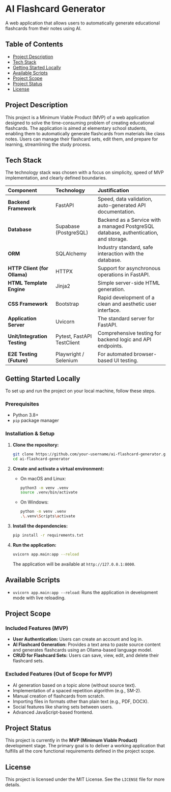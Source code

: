 # AI Flashcard Generator

A web application that allows users to automatically generate educational flashcards from their notes using AI.

## Table of Contents

- [Project Description](#project-description)
- [Tech Stack](#tech-stack)
- [Getting Started Locally](#getting-started-locally)
- [Available Scripts](#available-scripts)
- [Project Scope](#project-scope)
- [Project Status](#project-status)
- [License](#license)

## Project Description

This project is a Minimum Viable Product (MVP) of a web application designed to solve the time-consuming problem of creating educational flashcards. The application is aimed at elementary school students, enabling them to automatically generate flashcards from materials like class notes. Users can manage their flashcard sets, edit them, and prepare for learning, streamlining the study process.

## Tech Stack

The technology stack was chosen with a focus on simplicity, speed of MVP implementation, and clearly defined boundaries.

| Component | Technology | Justification |
| :--- | :--- | :--- |
| **Backend Framework** | FastAPI | Speed, data validation, auto-generated API documentation. |
| **Database** | Supabase (PostgreSQL) | Backend as a Service with a managed PostgreSQL database, authentication, and storage. |
| **ORM** | SQLAlchemy | Industry standard, safe interaction with the database. |
| **HTTP Client (for Ollama)**| HTTPX | Support for asynchronous operations in FastAPI. |
| **HTML Template Engine** | Jinja2 | Simple server-side HTML generation. |
| **CSS Framework** | Bootstrap | Rapid development of a clean and aesthetic user interface. |
| **Application Server** | Uvicorn | The standard server for FastAPI. |
| **Unit/Integration Testing** | Pytest, FastAPI TestClient | Comprehensive testing for backend logic and API endpoints. |
| **E2E Testing (Future)** | Playwright / Selenium | For automated browser-based UI testing. |

## Getting Started Locally

To set up and run the project on your local machine, follow these steps.

### Prerequisites

- Python 3.8+
- `pip` package manager

### Installation & Setup

1.  **Clone the repository:**
    ```sh
    git clone https://github.com/your-username/ai-flashcard-generator.git
    cd ai-flashcard-generator
    ```

2.  **Create and activate a virtual environment:**
    - On macOS and Linux:
      ```sh
      python3 -m venv .venv
      source .venv/bin/activate
      ```
    - On Windows:
      ```sh
      python -m venv .venv
      .\.venv\Scripts\activate
      ```

3.  **Install the dependencies:**
    ```sh
    pip install -r requirements.txt
    ```

4.  **Run the application:**
    ```sh
    uvicorn app.main:app --reload
    ```
    The application will be available at `http://127.0.0.1:8000`.

## Available Scripts

-   `uvicorn app.main:app --reload`: Runs the application in development mode with live reloading.

## Project Scope

### Included Features (MVP)

-   **User Authentication:** Users can create an account and log in.
-   **AI Flashcard Generation:** Provides a text area to paste source content and generates flashcards using an Ollama-based language model.
-   **CRUD for Flashcard Sets:** Users can save, view, edit, and delete their flashcard sets.

### Excluded Features (Out of Scope for MVP)

-   AI generation based on a topic alone (without source text).
-   Implementation of a spaced repetition algorithm (e.g., SM-2).
-   Manual creation of flashcards from scratch.
-   Importing files in formats other than plain text (e.g., PDF, DOCX).
-   Social features like sharing sets between users.
-   Advanced JavaScript-based frontend.

## Project Status

This project is currently in the **MVP (Minimum Viable Product)** development stage. The primary goal is to deliver a working application that fulfills all the core functional requirements defined in the project scope.

## License

This project is licensed under the MIT License. See the `LICENSE` file for more details.
